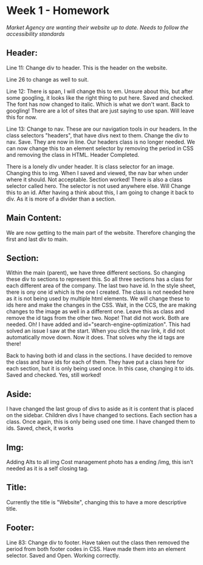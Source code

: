 # Week 1 - Homework

*Market Agency are wanting their website up to date.
Needs to follow the accessibility standards*

## Header: 

Line 11: Change div to header. This is the header on the website. 

Line 26 to change as well to suit.

Line 12: There is span, I will change this to em. Unsure about this, but after some googling, it looks like the right thing to put here.
Saved and checked. The font has now changed to italic. Which is what we don't want. Back to googling! There are a lot of sites that are just saying to use span. Will leave this for now.

Line 13: Change to nav. These are our navigation tools in our headers.
In the class selectors "headers", that have divs next to them. Change the div to nav. Save. They are now in line.
Our headers class is no longer needed. We can now change this to an element selector by removing the period in CSS and removing the class in HTML.
Header Completed.

There is a lonely div under header. It is class selector for an image. Changing this to img. When I saved and viewed, the nav bar when under where it should. Not acceptable. Section worked! There is also a class selector called hero. The selector is not used anywhere else. Will Change this to an id. After having a think about this, I am going to change it back to div. As it is more of a divider than a section.


## Main Content: 
We are now getting to the main part of the website. Therefore changing the first and last div to main. 



## Section: 

Within the main (parent), we have three different sections. So changing these div to sections to represent this. 
So all three sections has a class for each different area of the company. The last two have id. In the style sheet, there is ony one id which is the one I created. The class is not needed here as it is not being used by multiple html elements. We will change these to ids here and make the changes in the CSS. Wait, in the CCS, the are making changes to the image as well in a different one. Leave this as class and remove the id tags from the other two. Nope! That did not work. Both are needed.
Oh! I have added and id="search-engine-optimization". This had solved an issue I saw at the start. When you click the nav link, it did not automatically move down. Now it does. That solves why the id tags are there!


Back to having both id and class in the sections. I have decided to remove the class and have ids for each of them. They have put a class here for each section, but it is only being used once. In this case, changing it to ids. Saved and checked. Yes, still worked! 

## Aside: 
I have changed the last group of divs to aside as it is content that is placed on the sidebar. Children divs I have changed to sections.
Each section has a class. Once again, this is only being used one time. I have changed them to ids. 
Saved, check, it works


## Img: 
Adding Alts to all img
Cost management photo has a ending /img, this isn't needed as it is a self closing tag.


## Title: 
Currently the title is "Website", changing this to have a more descriptive title.

## Footer: 
Line 83: Change div to footer. Have taken out the class then removed the period from both footer codes in CSS. Have made them into an element selector.
Saved and Open. Working correctly.
